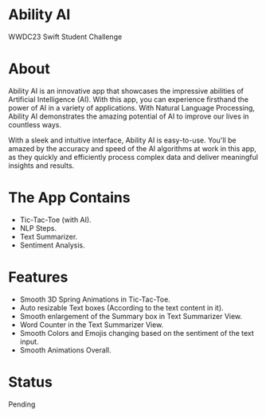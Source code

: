 # Ability AI
WWDC23 Swift Student Challenge

<h1> About </h1>
<p>Ability AI is an innovative app that showcases the impressive abilities of Artificial Intelligence (AI). With this app, you can experience firsthand the power of AI in a variety of applications. With Natural Language Processing, Ability AI demonstrates the amazing potential of AI to improve our lives in countless ways.

With a sleek and intuitive interface, Ability AI is easy-to-use. You'll be amazed by the accuracy and speed of the AI algorithms at work in this app, as they quickly and efficiently process complex data and deliver meaningful insights and results.</p>

<h1> The App Contains </h1>
<p>
<ul>
  <li>Tic-Tac-Toe (with AI).</li>
  <li>NLP Steps.</li>
  <li>Text Summarizer.</li>
  <li>Sentiment Analysis.</li>
</ul>
</p>

<h1> Features </h1>
<p>
<ul>
  <li>Smooth 3D Spring Animations in Tic-Tac-Toe.</li>
  <li>Auto resizable Text boxes (According to the text content in it).</li>
  <li>Smooth enlargement of the Summary box in Text Summarizer View.</li>
  <li>Word Counter in the Text Summarizer View.</li>
  <li>Smooth Colors and Emojis changing based on the sentiment of the text input.</li>
  <li>Smooth Animations Overall.</li>
</ul>
</p>

<h1>Status</h1>
<p>Pending</p>
